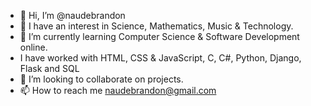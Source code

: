 - 👋 Hi, I’m @naudebrandon
- 👀 I have an interest in Science, Mathematics, Music & Technology.
- 🌱 I’m currently learning Computer Science & Software Development online.
- I have worked with  HTML, CSS & JavaScript, C, C#, Python, Django, Flask and SQL
- 💞️ I’m looking to collaborate on projects.
- 📫 How to reach me naudebrandon@gmail.com

<!---
naudebrandon/naudebrandon is a ✨ special ✨ repository because its `README.md` (this file) appears on your GitHub profile.
You can click the Preview link to take a look at your changes.
--->
